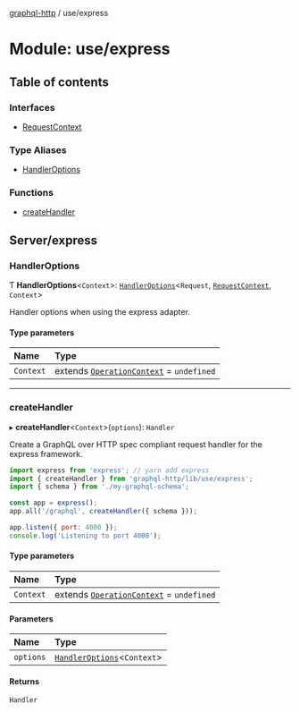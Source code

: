 [graphql-http](../README.md) / use/express

# Module: use/express

## Table of contents

### Interfaces

- [RequestContext](../interfaces/use_express.RequestContext.md)

### Type Aliases

- [HandlerOptions](use_express.md#handleroptions)

### Functions

- [createHandler](use_express.md#createhandler)

## Server/express

### HandlerOptions

Ƭ **HandlerOptions**<`Context`\>: [`HandlerOptions`](../interfaces/handler.HandlerOptions.md)<`Request`, [`RequestContext`](../interfaces/use_express.RequestContext.md), `Context`\>

Handler options when using the express adapter.

#### Type parameters

| Name | Type |
| :------ | :------ |
| `Context` | extends [`OperationContext`](handler.md#operationcontext) = `undefined` |

___

### createHandler

▸ **createHandler**<`Context`\>(`options`): `Handler`

Create a GraphQL over HTTP spec compliant request handler for
the express framework.

```js
import express from 'express'; // yarn add express
import { createHandler } from 'graphql-http/lib/use/express';
import { schema } from './my-graphql-schema';

const app = express();
app.all('/graphql', createHandler({ schema }));

app.listen({ port: 4000 });
console.log('Listening to port 4000');
```

#### Type parameters

| Name | Type |
| :------ | :------ |
| `Context` | extends [`OperationContext`](handler.md#operationcontext) = `undefined` |

#### Parameters

| Name | Type |
| :------ | :------ |
| `options` | [`HandlerOptions`](use_express.md#handleroptions)<`Context`\> |

#### Returns

`Handler`
